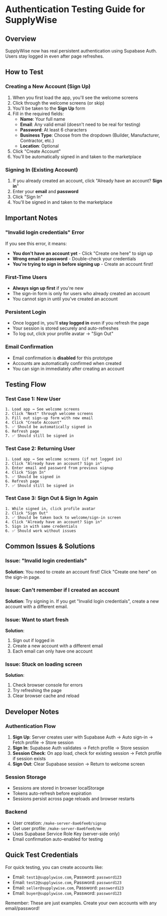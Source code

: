 # Authentication Testing Guide for SupplyWise

## Overview
SupplyWise now has real persistent authentication using Supabase Auth. Users stay logged in even after page refreshes.

## How to Test

### Creating a New Account (Sign Up)
1. When you first load the app, you'll see the welcome screens
2. Click through the welcome screens (or skip)
3. You'll be taken to the **Sign Up** form
4. Fill in the required fields:
   - **Name**: Your full name
   - **Email**: Any valid email (doesn't need to be real for testing)
   - **Password**: At least 6 characters
   - **Business Type**: Choose from the dropdown (Builder, Manufacturer, Contractor, etc.)
   - **Location**: Optional
5. Click "Create Account"
6. You'll be automatically signed in and taken to the marketplace

### Signing In (Existing Account)
1. If you already created an account, click "Already have an account? **Sign in**"
2. Enter your **email** and **password**
3. Click "Sign In"
4. You'll be signed in and taken to the marketplace

## Important Notes

### "Invalid login credentials" Error
If you see this error, it means:
- **You don't have an account yet** - Click "Create one here" to sign up
- **Wrong email or password** - Double-check your credentials
- **You're trying to sign in before signing up** - Create an account first!

### First-Time Users
- **Always sign up first** if you're new
- The sign-in form is only for users who already created an account
- You cannot sign in until you've created an account

### Persistent Login
- Once logged in, you'll **stay logged in** even if you refresh the page
- Your session is stored securely and auto-refreshes
- To log out, click your profile avatar → "Sign Out"

### Email Confirmation
- Email confirmation is **disabled** for this prototype
- Accounts are automatically confirmed when created
- You can sign in immediately after creating an account

## Testing Flow

### Test Case 1: New User
```
1. Load app → See welcome screens
2. Click "Next" through welcome screens
3. Fill out sign-up form with new email
4. Click "Create Account"
5. ✅ Should be automatically signed in
6. Refresh page
7. ✅ Should still be signed in
```

### Test Case 2: Returning User
```
1. Load app → See welcome screens (if not logged in)
2. Click "Already have an account? Sign in"
3. Enter email and password from previous signup
4. Click "Sign In"
5. ✅ Should be signed in
6. Refresh page
7. ✅ Should still be signed in
```

### Test Case 3: Sign Out & Sign In Again
```
1. While signed in, click profile avatar
2. Click "Sign Out"
3. ✅ Should be taken back to welcome/sign-in screen
4. Click "Already have an account? Sign in"
5. Sign in with same credentials
6. ✅ Should work without issues
```

## Common Issues & Solutions

### Issue: "Invalid login credentials"
**Solution**: You need to create an account first! Click "Create one here" on the sign-in page.

### Issue: Can't remember if I created an account
**Solution**: Try signing in. If you get "Invalid login credentials", create a new account with a different email.

### Issue: Want to start fresh
**Solution**: 
1. Sign out if logged in
2. Create a new account with a different email
3. Each email can only have one account

### Issue: Stuck on loading screen
**Solution**: 
1. Check browser console for errors
2. Try refreshing the page
3. Clear browser cache and reload

## Developer Notes

### Authentication Flow
1. **Sign Up**: Server creates user with Supabase Auth → Auto sign-in → Fetch profile → Store session
2. **Sign In**: Supabase Auth validates → Fetch profile → Store session
3. **Session Check**: On app load, check for existing session → Fetch profile if session exists
4. **Sign Out**: Clear Supabase session → Return to welcome screen

### Session Storage
- Sessions are stored in browser localStorage
- Tokens auto-refresh before expiration
- Sessions persist across page reloads and browser restarts

### Backend
- User creation: `/make-server-8ae6fee0/signup`
- Get user profile: `/make-server-8ae6fee0/me`
- Uses Supabase Service Role Key (server-side only)
- Email confirmation auto-enabled for testing

## Quick Test Credentials
For quick testing, you can create accounts like:
- Email: `test1@supplywise.com`, Password: `password123`
- Email: `test2@supplywise.com`, Password: `password123`
- Email: `seller@supplywise.com`, Password: `password123`
- Email: `buyer@supplywise.com`, Password: `password123`

Remember: These are just examples. Create your own accounts with any email/password!
